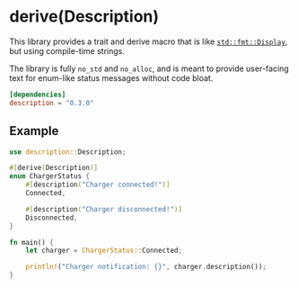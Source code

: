 # derive(Description)

This library provides a trait and derive macro that is like [`std::fmt::Display`](https://doc.rust-lang.org/std/fmt/trait.Display.html), but using compile-time strings.

The library is fully `no_std` and `no_alloc`, and is meant to provide user-facing text for enum-like status messages without code bloat.

```toml
[dependencies]
description = "0.3.0"
```

## Example

```rs
use description::Description;

#[derive(Description)]
enum ChargerStatus {
    #[description("Charger connected!")]
    Connected,

    #[description("Charger disconnected!")]
    Disconnected,
}

fn main() {
    let charger = ChargerStatus::Connected;

    println!("Charger notification: {}", charger.description());
}
```